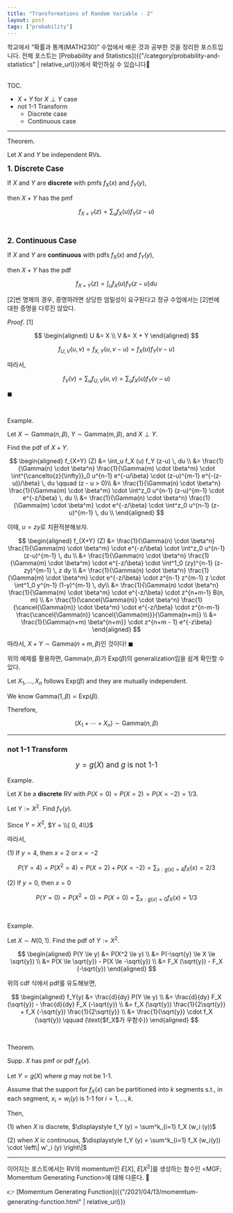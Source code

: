 ```yaml
---
title: "Transformations of Random Variable - 2"
layout: post
tags: ["probability"]
---
```


학교에서 “확률과 통계(MATH230)” 수업에서 배운 것과 공부한 것을 정리한 포스트입니다. 전체 포스트는 [Probability and Statistics]({{"/category/probability-and-statistics" | relative_url}})에서 확인하실 수 있습니다🎲

<br><span class="statement-title">TOC.</span><br>

- $X + Y$ for $X \perp Y$ case
- not 1-1 Transform
  - Discrete case
  - Continuous case

<hr/>

<span class="statement-title">Theorem.</span><br/>

Let $X$ and $Y$ be independent RVs.

<big>**1\. Discrete Case**</big>

If $X$ and $Y$ are **discrete** with pmfs $f_X(x)$ and $f_Y(y)$,

then $X+Y$ has the pmf

$$
f_{X+Y} (z) = \sum_u f_X(u) f_Y (z-u)
$$

<br/>

<big>**2\. Continuous Case**</big>

If $X$ and $Y$ are **continuous** with pdfs $f_X(x)$ and $f_Y(y)$,

then $X+Y$ has the pdf

$$
f_{X+Y}(z) = \int_u f_X(u) f_Y(z-u) du
$$

[2]번 명제의 경우, 증명하려면 상당한 엄밀성이 요구된다고 정규 수업에서는 [2]번에 대한 증명을 다루진 않았다.

<span class="statement-title">*Proof*.</span> [1]<br/>

<div class="math-statement" markdown="1">

$$
\begin{aligned}
U &= X \\
V &= X + Y
\end{aligned}
$$

$$
f_{U, V} (u, v) = f_{X, Y} (u, v-u) = f_X(u) f_Y(v-u)
$$

따라서,

$$
f_V (v) = \sum_u f_{U, V} (u, v) = \sum_u f_X(u) f_Y(v-u)
$$

$\blacksquare$

</div>

<br/>

<span class="statement-title">Example.</span><br/>

Let $X \sim \text{Gamma}(n, \beta)$, $Y \sim \text{Gamma}(m, \beta)$, and $X \perp Y$.

Find the pdf of $X+Y$.

<div class="math-statement" markdown="1">

$$
\begin{aligned}
f_{X+Y} (Z) &= \int_u f_X (u) f_Y (z-u) \, du \\
            &= \frac{1}{\Gamma(n) \cdot \beta^n} \frac{1}{\Gamma(m) \cdot \beta^m} \cdot \int^{\cancelto{z}{\infty}}_0 u^{n-1} e^{-u/\beta} \cdot (z-u)^{m-1} e^{-(z-u))/\beta} \, du \qquad (z - u > 0)\\
            &= \frac{1}{\Gamma(n) \cdot \beta^n} \frac{1}{\Gamma(m) \cdot \beta^m} \cdot \int^z_0 u^{n-1} (z-u)^{m-1} \cdot e^{-z/\beta} \, du \\
            &= \frac{1}{\Gamma(n) \cdot \beta^n} \frac{1}{\Gamma(m) \cdot \beta^m} \cdot e^{-z/\beta} \cdot \int^z_0 u^{n-1} (z-u)^{m-1} \, du \\
\end{aligned}
$$

이때, $u = zy$로 치환적분해보자.

$$
\begin{aligned}
f_{X+Y} (Z) &= \frac{1}{\Gamma(n) \cdot \beta^n} \frac{1}{\Gamma(m) \cdot \beta^m} \cdot e^{-z/\beta} \cdot \int^z_0 u^{n-1} (z-u)^{m-1} \, du \\
  &= \frac{1}{\Gamma(n) \cdot \beta^n} \frac{1}{\Gamma(m) \cdot \beta^m} \cdot e^{-z/\beta} \cdot \int^1_0 (zy)^{n-1} (z-zy)^{m-1} \, z dy \\
  &= \frac{1}{\Gamma(n) \cdot \beta^n} \frac{1}{\Gamma(m) \cdot \beta^m} \cdot e^{-z/\beta} \cdot z^{n-1} z^{m-1} z \cdot \int^1_0 y^{n-1} (1-y)^{m-1} \, dy\\
  &= \frac{1}{\Gamma(n) \cdot \beta^n} \frac{1}{\Gamma(m) \cdot \beta^m} \cdot e^{-z/\beta} \cdot z^{n+m-1} B(n, m) \\
  &= \frac{1}{\cancel{\Gamma(n)} \cdot \beta^n} \frac{1}{\cancel{\Gamma(m)} \cdot \beta^m} \cdot e^{-z/\beta} \cdot z^{n-m-1} \frac{\cancel{\Gamma(n)} \cancel{\Gamma(m)}}{\Gamma(n+m)} \\
  &= \frac{1}{\Gamma(n+m) \beta^{n+m}} \cdot z^{n+m - 1} e^{-z\beta}
\end{aligned}
$$

따라서, $X+Y \sim \text{Gamma}(n+m, \, \beta)$인 것이다! $\blacksquare$

</div>

위의 예제를 활용하면, $\text{Gamma}(n, \beta)$가 $\text{Exp}(\beta)$의 generalization임을 쉽게 확인할 수 있다.

Let $X_1, \dots, X_n$ follows $\text{Exp}(\beta)$ and they are mutually independent. 

We know $\text{Gamma}(1, \beta) = \text{Exp}(\beta)$.

Therefore, 

$$
(X_1 + \cdots + X_n) \sim \text{Gamma}(n, \beta)
$$

<hr/>

### not 1-1 Transform

<div style="text-align: center; font-size: larger;" markdown="1">

$y = g(X)$ and $g$ is not 1-1

</div>

<span class="statement-title">Example.</span><br/>

Let $X$ be a **discrete** RV with $P(X=0) = P(X=2) = P(X=-2) = 1/3$.

Let $Y := X^2$. Find $f_Y(y)$.

Since $Y = X^2$, $Y = \\{ 0, 4\\}$

따라서,

(1) If $y=4$, then $x=2$ or $x=-2$

$$
P(Y = 4) = P(X^2 = 4) = P(X=2) + P(X = -2) = \sum_{x: g(x)=4} f_X (x) = 2/3
$$

(2) If $y=0$, then $x=0$

$$
P(Y = 0) = P(X^2 = 0) = P(X=0) = \sum_{x: g(x) = 0} f_X (x) = 1/3
$$

<br/>

<span class="statement-title">Example.</span><br/>

Let $X \sim N(0, 1)$. Find the pdf of $Y := X^2$.

$$
\begin{aligned}  
P(Y \le y) &= P(X^2 \le y) \\
  &= P(-\sqrt{y} \le X \le \sqrt{y}) \\
  &= P(X \le \sqrt{y}) - P(X \le -\sqrt{y}) \\
  &= F_X (\sqrt{y}) - F_X (-\sqrt{y})
\end{aligned}
$$

위의 cdf 식에서 pdf를 유도해보면,

$$
\begin{aligned}
f_Y(y) &= \frac{d}{dy} P(Y \le y) \\
    &= \frac{d}{dy} F_X (\sqrt{y}) - \frac{d}{dy} F_X (-\sqrt{y}) \\
    &= f_X (\sqrt{y}) \frac{1}{2\sqrt{y}} + f_X (-\sqrt{y}) \frac{1}{2\sqrt{y}} \\
    &= \frac{1}{\sqrt{y}} \cdot f_X (\sqrt{y}) \qquad (\text{$f_X$가 우함수})
\end{aligned}
$$

<br/>

<span class="statement-title">Theorem.</span><br/>

Supp. $X$ has pmf or pdf $f_X (x)$. 

Let $Y = g(X)$ where $g$ may not be 1-1. 

Assume that the support for $f_X(x)$ can be partitioned into $k$ segments s.t., in each segment, $x_i = w_i(y)$ is 1-1 for $i=1, \dots, k$.

Then,

(1) when $X$ is discrete, $\displaystyle f_Y (y) = \sum^k_{i=1} f_X (w_i (y))$

(2) when $X$ ic continuous, $\displaystyle f_Y (y) = \sum^k_{i=1} f_X (w_i(y)) \cdot \left\| w'_i (y) \right\|$

<hr/>

이어지는 포스트에서는 RV의 momentum인 $E[X]$, $E[X^2]$를 생성하는 함수인 \<MGF; Momemtum Generating Function\>에 대해 다룬다. 🤩

👉 [Momemtum Generating Function]({{"/2021/04/13/momemtum-generating-function.html" | relative_url}})


